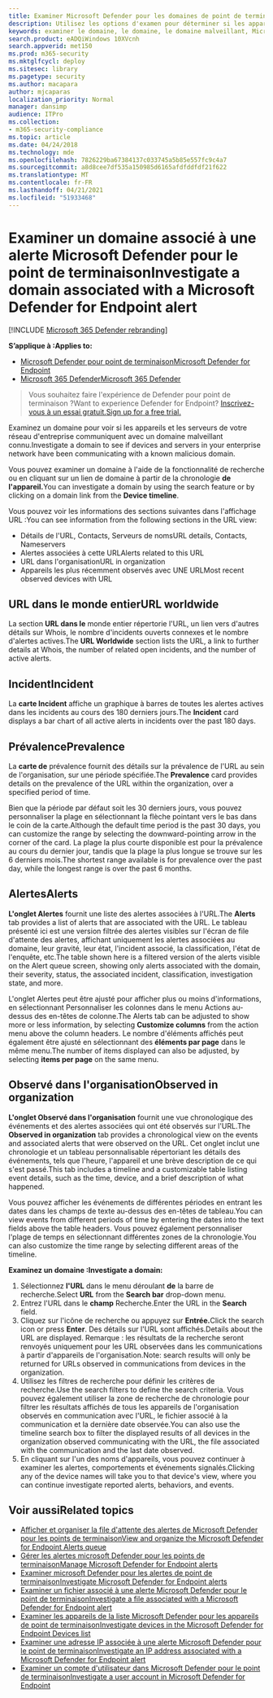 ```yaml
---
title: Examiner Microsoft Defender pour les domaines de point de terminaison
description: Utilisez les options d'examen pour déterminer si les appareils et les serveurs communiquent avec des domaines malveillants.
keywords: examiner le domaine, le domaine, le domaine malveillant, Microsoft Defender pour le point de terminaison, alerte, URL
search.product: eADQiWindows 10XVcnh
search.appverid: met150
ms.prod: m365-security
ms.mktglfcycl: deploy
ms.sitesec: library
ms.pagetype: security
ms.author: macapara
author: mjcaparas
localization_priority: Normal
manager: dansimp
audience: ITPro
ms.collection:
- m365-security-compliance
ms.topic: article
ms.date: 04/24/2018
ms.technology: mde
ms.openlocfilehash: 7826229ba67384137c033745a5b85e557fc9c4a7
ms.sourcegitcommit: a8d8cee7df535a150985d6165afdfddfdf21f622
ms.translationtype: MT
ms.contentlocale: fr-FR
ms.lasthandoff: 04/21/2021
ms.locfileid: "51933468"
---
```

# <a name="investigate-a-domain-associated-with-a-microsoft-defender-for-endpoint-alert"></a><span data-ttu-id="5e7f3-104">Examiner un domaine associé à une alerte Microsoft Defender pour le point de terminaison</span><span class="sxs-lookup"><span data-stu-id="5e7f3-104">Investigate a domain associated with a Microsoft Defender for Endpoint alert</span></span>

[!INCLUDE [Microsoft 365 Defender rebranding](../../includes/microsoft-defender.md)]


<span data-ttu-id="5e7f3-105">**S’applique à :**</span><span class="sxs-lookup"><span data-stu-id="5e7f3-105">**Applies to:**</span></span>
- [<span data-ttu-id="5e7f3-106">Microsoft Defender pour point de terminaison</span><span class="sxs-lookup"><span data-stu-id="5e7f3-106">Microsoft Defender for Endpoint</span></span>](https://go.microsoft.com/fwlink/p/?linkid=2154037)
- [<span data-ttu-id="5e7f3-107">Microsoft 365 Defender</span><span class="sxs-lookup"><span data-stu-id="5e7f3-107">Microsoft 365 Defender</span></span>](https://go.microsoft.com/fwlink/?linkid=2118804)

><span data-ttu-id="5e7f3-108">Vous souhaitez faire l'expérience de Defender pour point de terminaison ?</span><span class="sxs-lookup"><span data-stu-id="5e7f3-108">Want to experience Defender for Endpoint?</span></span> [<span data-ttu-id="5e7f3-109">Inscrivez-vous à un essai gratuit.</span><span class="sxs-lookup"><span data-stu-id="5e7f3-109">Sign up for a free trial.</span></span>](https://www.microsoft.com/microsoft-365/windows/microsoft-defender-atp?ocid=docs-wdatp-investigatedomain-abovefoldlink) 

<span data-ttu-id="5e7f3-110">Examinez un domaine pour voir si les appareils et les serveurs de votre réseau d'entreprise communiquent avec un domaine malveillant connu.</span><span class="sxs-lookup"><span data-stu-id="5e7f3-110">Investigate a domain to see if devices and servers in your enterprise network have been communicating with a known malicious domain.</span></span>

<span data-ttu-id="5e7f3-111">Vous pouvez examiner un domaine à l'aide de la fonctionnalité de recherche ou en cliquant sur un lien de domaine à partir de la chronologie **de l'appareil.**</span><span class="sxs-lookup"><span data-stu-id="5e7f3-111">You can investigate a domain by using the search feature or by clicking on a domain link from the **Device timeline**.</span></span>

<span data-ttu-id="5e7f3-112">Vous pouvez voir les informations des sections suivantes dans l'affichage URL :</span><span class="sxs-lookup"><span data-stu-id="5e7f3-112">You can see information from the following sections in the URL view:</span></span>

- <span data-ttu-id="5e7f3-113">Détails de l'URL, Contacts, Serveurs de noms</span><span class="sxs-lookup"><span data-stu-id="5e7f3-113">URL details, Contacts, Nameservers</span></span>
- <span data-ttu-id="5e7f3-114">Alertes associées à cette URL</span><span class="sxs-lookup"><span data-stu-id="5e7f3-114">Alerts related to this URL</span></span> 
- <span data-ttu-id="5e7f3-115">URL dans l'organisation</span><span class="sxs-lookup"><span data-stu-id="5e7f3-115">URL in organization</span></span>
- <span data-ttu-id="5e7f3-116">Appareils les plus récemment observés avec UNE URL</span><span class="sxs-lookup"><span data-stu-id="5e7f3-116">Most recent observed devices with URL</span></span>

## <a name="url-worldwide"></a><span data-ttu-id="5e7f3-117">URL dans le monde entier</span><span class="sxs-lookup"><span data-stu-id="5e7f3-117">URL worldwide</span></span>

<span data-ttu-id="5e7f3-118">La section **URL dans le** monde entier répertorie l'URL, un lien vers d'autres détails sur Whois, le nombre d'incidents ouverts connexes et le nombre d'alertes actives.</span><span class="sxs-lookup"><span data-stu-id="5e7f3-118">The **URL Worldwide** section lists the URL, a link to further details at Whois, the number of related open incidents, and the number of active alerts.</span></span>

## <a name="incident"></a><span data-ttu-id="5e7f3-119">Incident</span><span class="sxs-lookup"><span data-stu-id="5e7f3-119">Incident</span></span>

<span data-ttu-id="5e7f3-120">La **carte Incident** affiche un graphique à barres de toutes les alertes actives dans les incidents au cours des 180 derniers jours.</span><span class="sxs-lookup"><span data-stu-id="5e7f3-120">The **Incident** card displays a bar chart of all active alerts in incidents over the past 180 days.</span></span>

## <a name="prevalence"></a><span data-ttu-id="5e7f3-121">Prévalence</span><span class="sxs-lookup"><span data-stu-id="5e7f3-121">Prevalence</span></span>

<span data-ttu-id="5e7f3-122">La **carte de** prévalence fournit des détails sur la prévalence de l'URL au sein de l'organisation, sur une période spécifiée.</span><span class="sxs-lookup"><span data-stu-id="5e7f3-122">The **Prevalence** card provides details on the prevalence of the URL within the organization, over a specified period of time.</span></span>

<span data-ttu-id="5e7f3-123">Bien que la période par défaut soit les 30 derniers jours, vous pouvez personnaliser la plage en sélectionnant la flèche pointant vers le bas dans le coin de la carte.</span><span class="sxs-lookup"><span data-stu-id="5e7f3-123">Although the default time period is the past 30 days, you can customize the range by selecting the downward-pointing arrow in the corner of the card.</span></span> <span data-ttu-id="5e7f3-124">La plage la plus courte disponible est pour la prévalence au cours du dernier jour, tandis que la plage la plus longue se trouve sur les 6 derniers mois.</span><span class="sxs-lookup"><span data-stu-id="5e7f3-124">The shortest range available is for prevalence over the past day, while the longest range is over the past 6 months.</span></span>

## <a name="alerts"></a><span data-ttu-id="5e7f3-125">Alertes</span><span class="sxs-lookup"><span data-stu-id="5e7f3-125">Alerts</span></span>

<span data-ttu-id="5e7f3-126">**L'onglet Alertes** fournit une liste des alertes associées à l'URL.</span><span class="sxs-lookup"><span data-stu-id="5e7f3-126">The **Alerts** tab provides a list of alerts that are associated with the URL.</span></span> <span data-ttu-id="5e7f3-127">Le tableau présenté ici est une version filtrée des alertes visibles sur l'écran de file d'attente des alertes, affichant uniquement les alertes associées au domaine, leur gravité, leur état, l'incident associé, la classification, l'état de l'enquête, etc.</span><span class="sxs-lookup"><span data-stu-id="5e7f3-127">The table shown here is a filtered version of the alerts visible on the Alert queue screen, showing only alerts associated with the domain, their severity, status, the associated incident, classification, investigation state, and more.</span></span>

<span data-ttu-id="5e7f3-128">L'onglet Alertes peut être ajusté pour afficher plus  ou moins d'informations, en sélectionnant Personnaliser les colonnes dans le menu Actions au-dessus des en-têtes de colonne.</span><span class="sxs-lookup"><span data-stu-id="5e7f3-128">The Alerts tab can be adjusted to show more or less information, by selecting **Customize columns** from the action menu above the column headers.</span></span> <span data-ttu-id="5e7f3-129">Le nombre d'éléments affichés peut également être ajusté en sélectionnant des **éléments par page** dans le même menu.</span><span class="sxs-lookup"><span data-stu-id="5e7f3-129">The number of items displayed can also be adjusted, by selecting **items per page** on the same menu.</span></span>

## <a name="observed-in-organization"></a><span data-ttu-id="5e7f3-130">Observé dans l'organisation</span><span class="sxs-lookup"><span data-stu-id="5e7f3-130">Observed in organization</span></span>

<span data-ttu-id="5e7f3-131">**L'onglet Observé dans l'organisation** fournit une vue chronologique des événements et des alertes associées qui ont été observés sur l'URL.</span><span class="sxs-lookup"><span data-stu-id="5e7f3-131">The **Observed in organization** tab provides a chronological view on the events and associated alerts that were observed on the URL.</span></span> <span data-ttu-id="5e7f3-132">Cet onglet inclut une chronologie et un tableau personnalisable répertoriant les détails des événements, tels que l'heure, l'appareil et une brève description de ce qui s'est passé.</span><span class="sxs-lookup"><span data-stu-id="5e7f3-132">This tab includes a timeline and a customizable table listing event details, such as the time, device, and a brief description of what happened.</span></span> 

<span data-ttu-id="5e7f3-133">Vous pouvez afficher les événements de différentes périodes en entrant les dates dans les champs de texte au-dessus des en-têtes de tableau.</span><span class="sxs-lookup"><span data-stu-id="5e7f3-133">You can view events from different periods of time by entering the dates into the text fields above the table headers.</span></span> <span data-ttu-id="5e7f3-134">Vous pouvez également personnaliser l'plage de temps en sélectionnant différentes zones de la chronologie.</span><span class="sxs-lookup"><span data-stu-id="5e7f3-134">You can also customize the time range by selecting different areas of the timeline.</span></span>

<span data-ttu-id="5e7f3-135">**Examinez un domaine :**</span><span class="sxs-lookup"><span data-stu-id="5e7f3-135">**Investigate a domain:**</span></span>

1. <span data-ttu-id="5e7f3-136">Sélectionnez **l'URL** dans le menu déroulant **de** la barre de recherche.</span><span class="sxs-lookup"><span data-stu-id="5e7f3-136">Select **URL** from the **Search bar** drop-down menu.</span></span>
2. <span data-ttu-id="5e7f3-137">Entrez l'URL dans le **champ** Recherche.</span><span class="sxs-lookup"><span data-stu-id="5e7f3-137">Enter the URL in the **Search** field.</span></span>
3. <span data-ttu-id="5e7f3-138">Cliquez sur l'icône de recherche ou appuyez sur **Entrée.**</span><span class="sxs-lookup"><span data-stu-id="5e7f3-138">Click the search icon   or press **Enter**.</span></span> <span data-ttu-id="5e7f3-139">Des détails sur l'URL sont affichés.</span><span class="sxs-lookup"><span data-stu-id="5e7f3-139">Details about the URL are displayed.</span></span> <span data-ttu-id="5e7f3-140">Remarque : les résultats de la recherche seront renvoyés uniquement pour les URL observées dans les communications à partir d'appareils de l'organisation.</span><span class="sxs-lookup"><span data-stu-id="5e7f3-140">Note: search results will only be returned for URLs observed in communications from devices in the organization.</span></span>
4. <span data-ttu-id="5e7f3-141">Utilisez les filtres de recherche pour définir les critères de recherche.</span><span class="sxs-lookup"><span data-stu-id="5e7f3-141">Use the search filters to define the search criteria.</span></span> <span data-ttu-id="5e7f3-142">Vous pouvez également utiliser la zone de recherche de chronologie pour filtrer les résultats affichés de tous les appareils de l'organisation observés en communication avec l'URL, le fichier associé à la communication et la dernière date observée.</span><span class="sxs-lookup"><span data-stu-id="5e7f3-142">You can also use the timeline search box to filter the displayed results of all devices in the organization observed communicating with the URL, the file associated with the communication and the last date observed.</span></span>
5. <span data-ttu-id="5e7f3-143">En cliquant sur l'un des noms d'appareils, vous pouvez continuer à examiner les alertes, comportements et événements signalés.</span><span class="sxs-lookup"><span data-stu-id="5e7f3-143">Clicking any of the device names will take you to that device's view, where you can continue investigate reported alerts, behaviors, and events.</span></span>

## <a name="related-topics"></a><span data-ttu-id="5e7f3-144">Voir aussi</span><span class="sxs-lookup"><span data-stu-id="5e7f3-144">Related topics</span></span>
- [<span data-ttu-id="5e7f3-145">Afficher et organiser la file d'attente des alertes de Microsoft Defender pour les points de terminaison</span><span class="sxs-lookup"><span data-stu-id="5e7f3-145">View and organize the Microsoft Defender for Endpoint Alerts queue</span></span>](alerts-queue.md)
- [<span data-ttu-id="5e7f3-146">Gérer les alertes microsoft Defender pour les points de terminaison</span><span class="sxs-lookup"><span data-stu-id="5e7f3-146">Manage Microsoft Defender for Endpoint alerts</span></span>](manage-alerts.md)
- [<span data-ttu-id="5e7f3-147">Examiner microsoft Defender pour les alertes de point de terminaison</span><span class="sxs-lookup"><span data-stu-id="5e7f3-147">Investigate Microsoft Defender for Endpoint alerts</span></span>](investigate-alerts.md)
- [<span data-ttu-id="5e7f3-148">Examiner un fichier associé à une alerte Microsoft Defender pour le point de terminaison</span><span class="sxs-lookup"><span data-stu-id="5e7f3-148">Investigate a file associated with a Microsoft Defender for Endpoint alert</span></span>](investigate-files.md)
- [<span data-ttu-id="5e7f3-149">Examiner les appareils de la liste Microsoft Defender pour les appareils de point de terminaison</span><span class="sxs-lookup"><span data-stu-id="5e7f3-149">Investigate devices in the Microsoft Defender for Endpoint Devices list</span></span>](investigate-machines.md)
- [<span data-ttu-id="5e7f3-150">Examiner une adresse IP associée à une alerte Microsoft Defender pour le point de terminaison</span><span class="sxs-lookup"><span data-stu-id="5e7f3-150">Investigate an IP address associated with a Microsoft Defender for Endpoint alert</span></span>](investigate-ip.md)
- [<span data-ttu-id="5e7f3-151">Examiner un compte d'utilisateur dans Microsoft Defender pour le point de terminaison</span><span class="sxs-lookup"><span data-stu-id="5e7f3-151">Investigate a user account in Microsoft Defender for Endpoint</span></span>](investigate-user.md)
